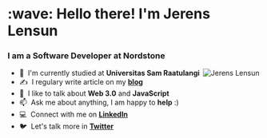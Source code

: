 <h1 align="left" id="jerensl-title">:wave: Hello there! I'm Jerens Lensun</h1>
<h3 align="left">I am a Software Developer at Nordstone </h3>


<a href="#jerensl-title">
  <img src="https://github-readme-stats.vercel.app/api?username=jerensl&show_icons=true&theme=react&count_private=true&include_all_commits=true" alt="Jerens Lensun" align="right" />
</a>

- :office: &nbsp;I'm currently studied at **Universitas Sam Raatulangi**
- :writing_hand: &nbsp;I regulary write article on my **[blog]**
- :speech_balloon: &nbsp;I like to talk about **Web 3.0** and **JavaScript**
- :mailbox: &nbsp;Ask me about anything, I am happy to **help** :)
- :computer: &nbsp;Connect with me on **[LinkedIn]**
- :bird: &nbsp;Let's talk more in **[Twitter]**

[linkedin]: https://www.linkedin.com/in/jerensl "LinkedIn"
[twitter]: https://twitter.com/jerensl "Twitter"
[blog]: https://www.jerenslensun.com/blog "Blog"